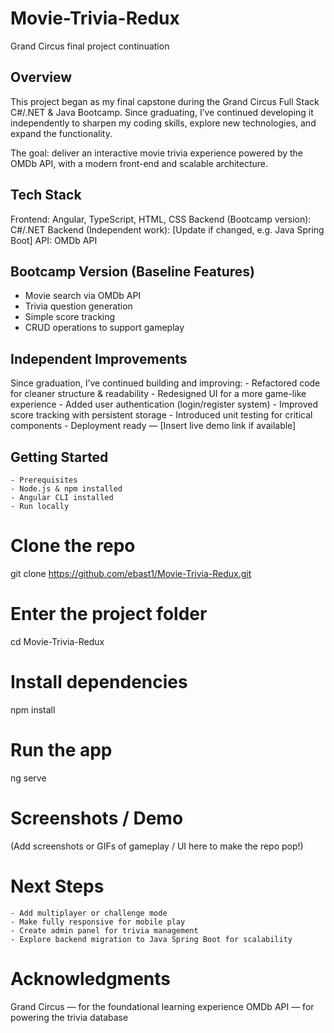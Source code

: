 # Movie-Trivia-Redux
Grand Circus final project continuation

## Overview
This project began as my final capstone during the Grand Circus Full Stack C#/.NET & Java Bootcamp.
Since graduating, I’ve continued developing it independently to sharpen my coding skills, explore new technologies, and expand the functionality.

The goal: deliver an interactive movie trivia experience powered by the OMDb API, with a modern front-end and scalable architecture.

## Tech Stack
Frontend: Angular, TypeScript, HTML, CSS
Backend (Bootcamp version): C#/.NET
Backend (Independent work): [Update if changed, e.g. Java Spring Boot]
API: OMDb API

## Bootcamp Version (Baseline Features)
- Movie search via OMDb API
- Trivia question generation
- Simple score tracking
- CRUD operations to support gameplay

## Independent Improvements
Since graduation, I’ve continued building and improving:
    - Refactored code for cleaner structure & readability
    - Redesigned UI for a more game-like experience
    - Added user authentication (login/register system)
    - Improved score tracking with persistent storage
    - Introduced unit testing for critical components
    - Deployment ready — [Insert live demo link if available]

## Getting Started
    - Prerequisites
    - Node.js & npm installed
    - Angular CLI installed
    - Run locally

# Clone the repo
git clone https://github.com/ebast1/Movie-Trivia-Redux.git

# Enter the project folder
cd Movie-Trivia-Redux

# Install dependencies
npm install

# Run the app
ng serve

# Screenshots / Demo
(Add screenshots or GIFs of gameplay / UI here to make the repo pop!)

# Next Steps
    - Add multiplayer or challenge mode
    - Make fully responsive for mobile play
    - Create admin panel for trivia management
    - Explore backend migration to Java Spring Boot for scalability

# Acknowledgments
Grand Circus — for the foundational learning experience
OMDb API — for powering the trivia database
